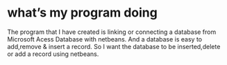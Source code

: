 # what’s my program doing 
 The program that I have created is linking or connecting a database from Microsoft Acess Database with netbeans. And a database is easy to add,remove & insert a record. So I want the database to be inserted,delete or add a record using netbeans.
